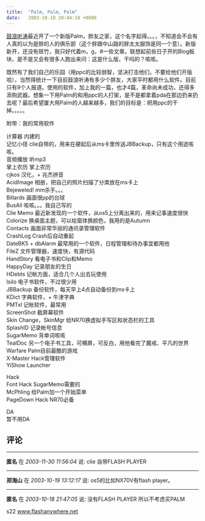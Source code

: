 ```yaml
---
title:  "Palm, Palm, Palm"
date:   2003-10-18 20:44:18 +0800
---
```


[鼓浪听涛](http://bbs.xmu.edu.cn)最近开了一个新版Palm，胖友之家，这个名字起得。。。，不知道会不会有人真的以为是胖的人的俱乐部（这个胖跟中山路的胖太太服饰是同一个意）。新版新开，还没有斑竹，我只好代着m，g，#一些文章。联想起前些日子开的Blog板块，是不是又会有很多人跑出来问：这是什么版，干吗的？咳咳。  

既然有了我们自己的乐园（用ppc的比较弱智，坚决打击他们，不要给他们开版哈），当然得统计一下目前鼓浪听涛有多少个胖友，大家平时都用什么软件。目前只有9个人报道。使用的软件，加上我的一篇，也才4篇，革命尚未成功，还得多添购武器。想象一下用Palm的和用ppc的人打架，是不是都拿着pda在那边扔来扔去呢？最后希望厦大用Palm的人越来越多，我们的目标是：把用ppc的干掉。。。。。  

附带：我的常用软件  

计算器 内建的  
记忆小径 clie自带的，用来在硬起后从ms卡里传送JBBackup，只有这个用途咳咳。  
音频播放 听mp3  
掌上农历 掌上农历  
cjkos 汉化，+ 兆杰拼音  
AcidImage 相册，把自己的照片扫描了分类放在ms卡上  
Bejeweled! mm杀手。。。  
Billards 画面很pp的台球  
BusAll 咳咳。。。我自己写的  
Clie Memo 最近新发现的一个软件，从os5上分离出来的，用来记事速度很快  
Colorize 换桌面主题，可以给窗体换颜色，我用的是Autumn  
Contacts 画面非常华丽的通讯录管理软件  
CrashLog Crash后自动重起  
DateBK5 + dbAlarm 最常用的一个软件，日程管理和待办事宜都用他  
FileZ 文件管理器，速度快，有源代码  
HandStory 看电子书和Clip和Memo  
HappyDay 记录朋友的生日  
HDebts 记帐方面，适合几个人出去玩使用  
Isilo 电子书软件，不过很少用  
JBBackup 备份软件，每天早上4点自动备份到ms卡上  
KDict 字典软件，+ 牛津字典  
PMTxl 记帐软件，最常用  
ScreenShot 截屏幕软件  
Skin Change，SkinMgr 给NR70换虚拟手写区和状态栏的工具  
SplashID 记录帐号信息  
SugarMemo 背单词咳咳  
TealDoc 另一个电子书工具，可横屏，可反白，用他看完了魔戒、平凡的世界  
Warfare Palm目前最酷的游戏  
X-Master Hack管理软件  
YiShow Launcher  

Hack  
Font Hack SugarMemo需要的  
McPhling 给Palm加一个开始菜单  
PageDown Hack NR70必备  

DA  
暂不用DA  


## 评论

*****
**匿名** 在 *2003-11-30 11:56:04* 说: clie 自带FLASH PLAYER 

*****
**郑海山** 在 *2003-10-19 13:12:17* 说: os5的比如NX70V有flash player。

*****
**匿名** 在 *2003-10-18 21:47:05* 说: 没有FLASH PLAYER
所以不考虑买PALM

s22
www.flashanywhere.net 


